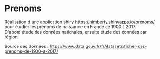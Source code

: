 # Prenoms
Réalisation d'une application shiny https://nimberty.shinyapps.io/prenoms/ pour étudier les prénoms de naissance en France de 1900 à 2017.  
D'abord étude des données nationales, ensuite étude des données par région. 

Source des données : https://www.data.gouv.fr/fr/datasets/ficher-des-prenoms-de-1900-a-2017/
